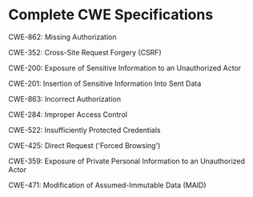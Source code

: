 

# Complete CWE Specifications

CWE-862: Missing Authorization

CWE-352: Cross-Site Request Forgery (CSRF)

CWE-200: Exposure of Sensitive Information to an Unauthorized Actor

CWE-201: Insertion of Sensitive Information Into Sent Data

CWE-863: Incorrect Authorization

CWE-284: Improper Access Control

CWE-522: Insufficiently Protected Credentials

CWE-425: Direct Request ('Forced Browsing')

CWE-359: Exposure of Private Personal Information to an Unauthorized Actor

CWE-471: Modification of Assumed-Immutable Data (MAID)